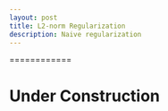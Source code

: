 ```yaml
---
layout: post
title: L2-norm Regularization
description: Naive regularization
---
```



============

Under Construction
============